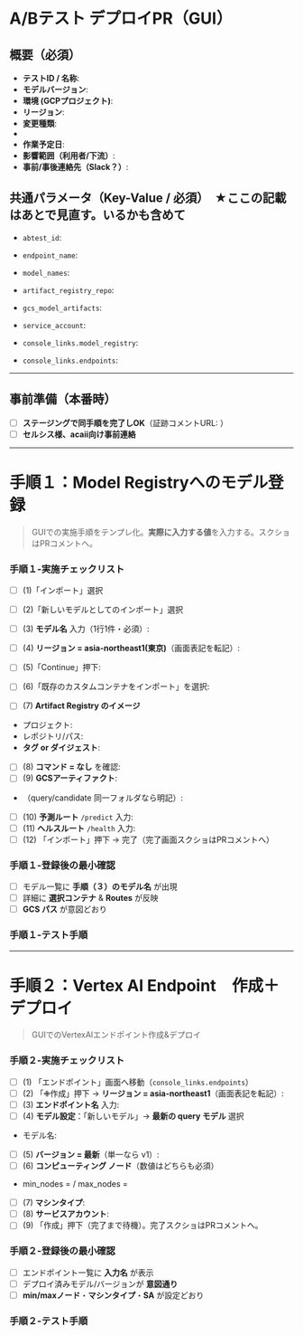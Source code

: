 <!--
このPRは「A/Bテスト向けリリース作業」を行うためのテンプレートです。
背景：A/Bテストにて資源修正ミスにより誤った資源を本番反映してしまった → デプロイごとにPR必須とし、PRテンプレにて手順・証跡・承認を一元管理する。

 ルール（最低限）
- TODOは必ず全て埋める。"N/A" なら N/A と明記
- 証跡（スクショ/ログ/実施時刻/実施者）は PRコメントに貼付（本文に貼らない）
- 作業者 ≠ レビュアの 2名確認
-->

#  A/Bテスト デプロイPR（GUI）

##  概要（必須）
- **テストID / 名称**: <!-- TODO: 例) ABTEST_00X -->
- **モデルバージョン**: <!-- TODO: 例) tipsv1.8.0 --> 
- **環境 (GCPプロジェクト)**: <!-- TODO: 例) dev-recommend-engine -->
- **リージョン**: <!-- TODO: 例) asia-northeast1 (東京) -->
- **変更種類**: <!-- TODO: Model登録 / Endpoint新規 / モデル差し替え / トラフィック配分変更 など -->
- 
- **作業予定日**: <!-- TODO: 例) 2025-09-14 14:00-15:00 JST -->
- **影響範囲（利用者/下流）**: <!-- TODO -->
- **事前/事後連絡先（Slack？）**: <!-- TODO -->

##  共通パラメータ（Key-Value / 必須）　★ここの記載はあとで見直す。いるかも含めて
- `abtest_id`: <!-- TODO -->
- `endpoint_name`: <!-- TODO: 例) assets_recommend_gen_user_vector_v1_8 -->
- `model_names`: <!-- TODO: 例 assets_query_tower_v1_8 assets_candidate_tower_v1_8 -->

- `artifact_registry_repo`: <!-- TODO: 例) asia-northeast1-docker.pkg.dev/dev-recommend-engine/starts-two-tower -->
- `gcs_model_artifacts`: <!-- TODO: 例) gs://model_develop/pipeline/assets/v_1_8_0/DATA/MODEL -->
- `service_account`: <!-- TODO: 例) vertex-infer@<project>.iam.gserviceaccount.com（defaultは不可） -->
- `console_links.model_registry`: <!-- TODO: URL -->
- `console_links.endpoints`: <!-- TODO: URL -->

---

##  事前準備（本番時）
- [ ] **ステージングで同手順を完了しOK**（証跡コメントURL: ） <!-- TODO -->
- [ ] **セルシス様、acaii向け事前連絡**

---

#  手順１：Model Registryへのモデル登録
> GUIでの実施手順をテンプレ化。**実際に入力する値**を入力する。スクショはPRコメントへ。

### 手順１-実施チェックリスト
- [ ] (1)「インポート」選択
- [ ] (2)「新しいモデルとしてのインポート」選択
- [ ] (3) **モデル名** 入力（1行1件・必須）:　<!-- TODO: 例 assets_query_tower_v1_8 assets_candidate_tower_v1_8 -->

- [ ] (4) **リージョン = asia-northeast1(東京)**（画面表記を転記）: <!-- TODO -->
- [ ] (5)「Continue」押下: <!-- TODO -->
- [ ] (6)「既存のカスタムコンテナをインポート」を選択: <!-- TODO -->
- [ ] (7) **Artifact Registry のイメージ**  
- プロジェクト: <!-- TODO -->
- レポジトリ/パス: <!-- TODO -->
- **タグ or ダイジェスト**: <!-- TODO（latestなら理由も） -->
- [ ] (8) **コマンド = なし** を確認: <!-- TODO -->
- [ ] (9) **GCSアーティファクト**: <!-- TODO: パス -->
- （query/candidate 同一フォルダなら明記）: <!-- TODO -->
- [ ] (10) **予測ルート** `/predict` 入力: <!-- TODO -->
- [ ] (11) **ヘルスルート** `/health` 入力: <!-- TODO -->
- [ ] (12) 「インポート」押下 → 完了（完了画面スクショはPRコメントへ）

### 手順１-登録後の最小確認
- [ ] モデル一覧に **手順（３）のモデル名** が出現
- [ ] 詳細に **選択コンテナ** & **Routes** が反映
- [ ] **GCS パス** が意図どおり

### 手順１-テスト手順
<!-- TODO テストスクリプトもしくは稼働確認方法があればあとで記載する-->  
<!-- TODO テスト結果はPRコメントに記載する-->  

---

#  手順２：Vertex AI Endpoint　作成＋デプロイ
> GUIでのVertexAIエンドポイント作成&デプロイ

### 手順２-実施チェックリスト
- [ ] (1) 「エンドポイント」画面へ移動（`console_links.endpoints`）  
- [ ] (2) 「✙作成」押下 → **リージョン = asia-northeast1**（画面表記を転記）: <!-- TODO -->
- [ ] (3) **エンドポイント名** 入力: <!-- TODO -->
- [ ] (4) **モデル設定**：「新しいモデル」→ **最新の query モデル** 選択  
- モデル名: <!-- TODO: 例) assets_query_tower_v1_8 -->
- [ ] (5) **バージョン = 最新**（単一なら v1）: <!-- TODO -->
- [ ] (6) **コンピューティング ノード**（数値はどちらも必須）  
- min_nodes = <!-- TODO --> / max_nodes = <!-- TODO -->
- [ ] (7) **マシンタイプ**: <!-- TODO: 例) n1-standard-2 -->
- [ ] (8) **サービスアカウント**: <!-- TODO（default禁止） -->
- [ ] (9) 「作成」押下（完了まで待機）。完了スクショはPRコメントへ。

### 手順２-登録後の最小確認
- [ ] エンドポイント一覧に **入力名** が表示
- [ ] デプロイ済みモデル/バージョンが **意図通り**
- [ ] **min/maxノード**・**マシンタイプ**・**SA** が設定どおり

### 手順２-テスト手順
<!-- TODO テストスクリプトもしくは稼働確認方法があればあとで記載する-->
<!-- TODO テスト結果はPRコメントに記載する-->  


